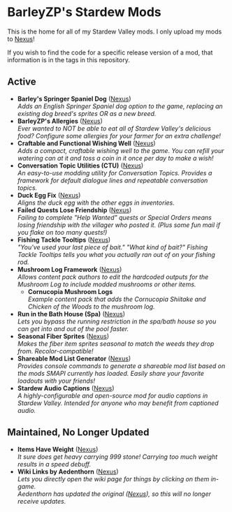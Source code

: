 # BarleyZP's Stardew Mods

This is the home for all of my Stardew Valley mods. I only upload my mods to [Nexus](https://next.nexusmods.com/profile/BarleyZP/about-me)!

If you wish to find the code for a specific release version of a mod, that information is in the tags in this repository.

## Active

- **Barley's Springer Spaniel Dog** ([Nexus](https://www.nexusmods.com/stardewvalley/mods/31889))<br>*Adds an English Springer Spaniel dog option to the game, replacing an existing dog breed's sprites OR as a new breed.*
- **BarleyZP's Allergies** ([Nexus](https://www.nexusmods.com/stardewvalley/mods/21238))<br>*Ever wanted to NOT be able to eat all of Stardew Valley's delicious food? Configure some allergies for your farmer for an extra challenge!*
- **Craftable and Functional Wishing Well** ([Nexus](https://www.nexusmods.com/stardewvalley/mods/33336))<br>*Adds a compact, craftable wishing well to the game. You can refill your watering can at it and toss a coin in it once per day to make a wish!*
- **Conversation Topic Utilities (CTU)** ([Nexus](https://www.nexusmods.com/stardewvalley/mods/33032))<br>*An easy-to-use modding utility for Conversation Topics. Provides a framework for default dialogue lines and repeatable conversation topics.*
- **Duck Egg Fix** ([Nexus](https://www.nexusmods.com/stardewvalley/mods/24061))<br>*Aligns the duck egg with the other eggs in inventories.*
- **Failed Quests Lose Friendship** ([Nexus](https://www.nexusmods.com/stardewvalley/mods/31655))<br>*Failing to complete "Help Wanted" quests or Special Orders means losing friendship with the villager who posted it. (Plus some fun mail if you flake on too many quests!)*
- **Fishing Tackle Tooltips** ([Nexus](https://www.nexusmods.com/stardewvalley/mods/24751))<br>*"You've used your last piece of bait." "What kind of bait?" Fishing Tackle Tooltips tells you what you actually ran out of on your fishing rod.*
- **Mushroom Log Framework** ([Nexus](https://www.nexusmods.com/stardewvalley/mods/34328))<br>*Allows content pack authors to edit the hardcoded outputs for the Mushroom Log to include modded mushrooms or other items.*
  - **Cornucopia Mushroom Logs**<br>*Example content pack that adds the Cornucopia Shiitake and Chicken of the Woods to the mushroom log.*
- **Run in the Bath House (Spa)** ([Nexus](https://www.nexusmods.com/stardewvalley/mods/31470))<br>*Lets you bypass the running restriction in the spa/bath house so you can get into and out of the pool faster.*
- **Seasonal Fiber Sprites** ([Nexus](https://www.nexusmods.com/stardewvalley/mods/32271))<br>*Makes the fiber item sprites seasonal to match the weeds they drop from. Recolor-compatible!*
- **Shareable Mod List Generator** ([Nexus](https://www.nexusmods.com/stardewvalley/mods/32609))<br>*Provides console commands to generate a shareable mod list based on the mods SMAPI currently has loaded. Easily share your favorite loadouts with your friends!*
- **Stardew Audio Captions** ([Nexus](https://www.nexusmods.com/stardewvalley/mods/33544))<br>*A highly-configurable and open-source mod for audio captions in Stardew Valley. Intended for anyone who may benefit from captioned audio.*

## Maintained, No Longer Updated

- **Items Have Weight** ([Nexus](https://www.nexusmods.com/stardewvalley/mods/26693))<br>*It sure does get heavy carrying 999 stone! Carrying too much weight results in a speed debuff.*
- **Wiki Links by Aedenthorn** ([Nexus](https://www.nexusmods.com/stardewvalley/mods/24119))<br>*Lets you directly open the wiki page for things by clicking on them in-game.<br>Aedenthorn has updated the original ([Nexus](https://www.nexusmods.com/stardewvalley/mods/11476)), so this will no longer receive updates.*
